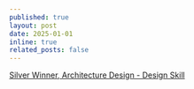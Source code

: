 ```yaml
---
published: true
layout: post
date: 2025-01-01
inline: true
related_posts: false
---
```


[Silver Winner, Architecture Design - Design Skill](https://designskill.org/winner/silver-winner-2025-sports-and-recreational-architecture-hexagonal-sauna-for-oyster-farm-ie-awards/)
